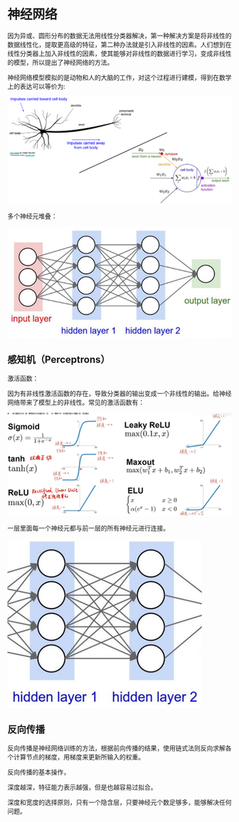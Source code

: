 # 神经网络

因为异或、圆形分布的数据无法用线性分类器解决，第一种解决方案是将非线性的数据线性化，提取更高级的特征，第二种办法就是引入非线性的因素。人们想到在线性分类器上加入非线性的因素，使其能够对非线性的数据进行学习，变成非线性的模型，所以提出了神经网络的方法。

神经网络模型模拟的是动物和人的大脑的工作，对这个过程进行建模，得到在数学上的表达可以等价为:

![image-20220420140144415](src/04.神经网络/image-20220420140144415.png)

多个神经元堆叠：

![image-20220420140431148](src/04.神经网络/image-20220420140431148.png)



## 感知机（Perceptrons）

激活函数：

因为有非线性激活函数的存在，导致分类器的输出变成一个非线性的输出。给神经网络带来了模型上的非线性。常见的激活函数有：

![image-20220420194049166](src/04.神经网络/image-20220420194049166.png)



一层里面每一个神经元都与前一层的所有神经元进行连接。

![image-20220420194257021](src/04.神经网络/image-20220420194257021.png)

## 反向传播

反向传播是神经网络训练的方法，根据前向传播的结果，使用链式法则反向求解各个计算节点的梯度，用梯度来更新所输入的权重。

反向传播的基本操作，

深度越深，特征能力表示越强，但是也越容易过拟合。

深度和宽度的选择原则，只有一个隐含层，只要神经元个数足够多，能够解决任何问题。

